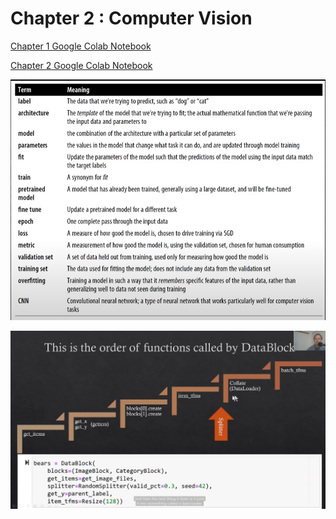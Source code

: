 # Chapter 2 : Computer Vision

[Chapter 1 Google Colab Notebook](https://colab.research.google.com/drive/1IpGVEVxlkFMVmJAyIu1h-x_-NQPHn4kH?authuser=1#scrollTo=xn6CGvHCGkVn)

[Chapter 2 Google Colab Notebook](https://colab.research.google.com/drive/12W-nnjdbBX3RXBAiDbmV27A33fqx-SlQ?authuser=1#scrollTo=99ZmEDnBi2y-)

![image info](important_definitions.png)

![image info](Datablock.png)
